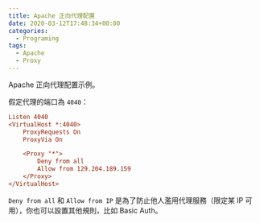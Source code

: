 ```yaml
---
title: Apache 正向代理配置
date: 2020-03-12T17:48:34+00:00
categories:
  - Programing
tags:
  - Apache
  - Proxy
---
```


Apache 正向代理配置示例。

<!--more-->

假定代理的端口為 `4040`：

```ini
Listen 4040
<VirtualHost *:4040>
    ProxyRequests On
    ProxyVia On

    <Proxy "*">
        Deny from all
        Allow from 129.204.189.159
    </Proxy>
</VirtualHost>
```

`Deny from all` 和 `Allow from IP` 是為了防止他人濫用代理服務（限定某 IP 可用），你也可以設置其他規則，比如 Basic Auth。
